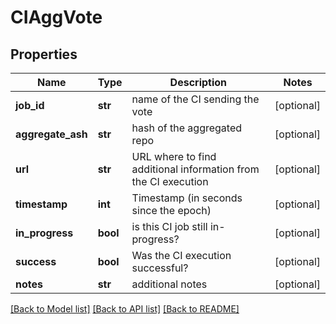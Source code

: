 # CIAggVote

## Properties
Name | Type | Description | Notes
------------ | ------------- | ------------- | -------------
**job_id** | **str** | name of the CI sending the vote | [optional] 
**aggregate_ash** | **str** | hash of the aggregated repo | [optional] 
**url** | **str** | URL where to find additional information from the CI execution | [optional] 
**timestamp** | **int** | Timestamp (in seconds since the epoch) | [optional] 
**in_progress** | **bool** | is this CI job still in-progress? | [optional] 
**success** | **bool** | Was the CI execution successful? | [optional] 
**notes** | **str** | additional notes | [optional] 

[[Back to Model list]](../README.md#documentation-for-models) [[Back to API list]](../README.md#documentation-for-api-endpoints) [[Back to README]](../README.md)



